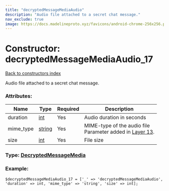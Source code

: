 ```yaml
---
title: "decryptedMessageMediaAudio"
description: "Audio file attached to a secret chat message."
nav_exclude: true
image: https://docs.madelineproto.xyz/favicons/android-chrome-256x256.png
---
```

# Constructor: decryptedMessageMediaAudio\_17  
[Back to constructors index](/API_docs/constructors/index.html)



Audio file attached to a secret chat message.

### Attributes:

| Name     |    Type       | Required | Description |
|----------|---------------|----------|-------------|
|duration|[int](/API_docs/types/int.html) | Yes|Audio duration in seconds|
|mime\_type|[string](/API_docs/types/string.html) | Yes|MIME-type of the audio file<br>Parameter added in [Layer 13](https://core.telegram.org/api/layers#layer-13).|
|size|[int](/API_docs/types/int.html) | Yes|File size|



### Type: [DecryptedMessageMedia](/API_docs/types/DecryptedMessageMedia.html)


### Example:

```
$decryptedMessageMediaAudio_17 = ['_' => 'decryptedMessageMediaAudio', 'duration' => int, 'mime_type' => 'string', 'size' => int];
```  
